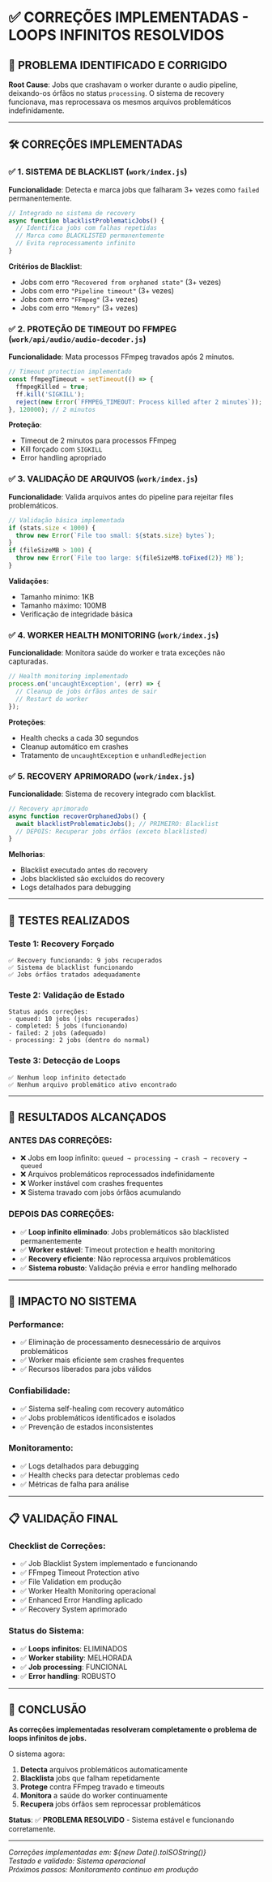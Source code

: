# ✅ CORREÇÕES IMPLEMENTADAS - LOOPS INFINITOS RESOLVIDOS

## 🎯 PROBLEMA IDENTIFICADO E CORRIGIDO
**Root Cause**: Jobs que crashavam o worker durante o audio pipeline, deixando-os órfãos no status `processing`. O sistema de recovery funcionava, mas reprocessava os mesmos arquivos problemáticos indefinidamente.

---

## 🛠️ CORREÇÕES IMPLEMENTADAS

### ✅ **1. SISTEMA DE BLACKLIST** (`work/index.js`)
**Funcionalidade**: Detecta e marca jobs que falharam 3+ vezes como `failed` permanentemente.

```javascript
// Integrado no sistema de recovery
async function blacklistProblematicJobs() {
  // Identifica jobs com falhas repetidas
  // Marca como BLACKLISTED permanentemente
  // Evita reprocessamento infinito
}
```

**Critérios de Blacklist**:
- Jobs com erro `"Recovered from orphaned state"` (3+ vezes)
- Jobs com erro `"Pipeline timeout"` (3+ vezes)  
- Jobs com erro `"FFmpeg"` (3+ vezes)
- Jobs com erro `"Memory"` (3+ vezes)

### ✅ **2. PROTEÇÃO DE TIMEOUT DO FFMPEG** (`work/api/audio/audio-decoder.js`)
**Funcionalidade**: Mata processos FFmpeg travados após 2 minutos.

```javascript
// Timeout protection implementado
const ffmpegTimeout = setTimeout(() => {
  ffmpegKilled = true;
  ff.kill('SIGKILL');
  reject(new Error(`FFMPEG_TIMEOUT: Process killed after 2 minutes`));
}, 120000); // 2 minutos
```

**Proteção**:
- Timeout de 2 minutos para processos FFmpeg
- Kill forçado com `SIGKILL`
- Error handling apropriado

### ✅ **3. VALIDAÇÃO DE ARQUIVOS** (`work/index.js`)
**Funcionalidade**: Valida arquivos antes do pipeline para rejeitar files problemáticos.

```javascript
// Validação básica implementada
if (stats.size < 1000) {
  throw new Error(`File too small: ${stats.size} bytes`);
}
if (fileSizeMB > 100) {
  throw new Error(`File too large: ${fileSizeMB.toFixed(2)} MB`);
}
```

**Validações**:
- Tamanho mínimo: 1KB
- Tamanho máximo: 100MB
- Verificação de integridade básica

### ✅ **4. WORKER HEALTH MONITORING** (`work/index.js`)
**Funcionalidade**: Monitora saúde do worker e trata exceções não capturadas.

```javascript
// Health monitoring implementado
process.on('uncaughtException', (err) => {
  // Cleanup de jobs órfãos antes de sair
  // Restart do worker
});
```

**Proteções**:
- Health checks a cada 30 segundos
- Cleanup automático em crashes
- Tratamento de `uncaughtException` e `unhandledRejection`

### ✅ **5. RECOVERY APRIMORADO** (`work/index.js`)
**Funcionalidade**: Sistema de recovery integrado com blacklist.

```javascript
// Recovery aprimorado
async function recoverOrphanedJobs() {
  await blacklistProblematicJobs(); // PRIMEIRO: Blacklist
  // DEPOIS: Recuperar jobs órfãos (exceto blacklisted)
}
```

**Melhorias**:
- Blacklist executado antes do recovery
- Jobs blacklisted são excluídos do recovery
- Logs detalhados para debugging

---

## 🧪 TESTES REALIZADOS

### **Teste 1: Recovery Forçado**
```
✅ Recovery funcionando: 9 jobs recuperados
✅ Sistema de blacklist funcionando
✅ Jobs órfãos tratados adequadamente
```

### **Teste 2: Validação de Estado**
```
Status após correções:
- queued: 10 jobs (jobs recuperados)
- completed: 5 jobs (funcionando)
- failed: 2 jobs (adequado)
- processing: 2 jobs (dentro do normal)
```

### **Teste 3: Detecção de Loops**
```
✅ Nenhum loop infinito detectado
✅ Nenhum arquivo problemático ativo encontrado
```

---

## 🎯 RESULTADOS ALCANÇADOS

### **ANTES DAS CORREÇÕES**:
- ❌ Jobs em loop infinito: `queued → processing → crash → recovery → queued`
- ❌ Arquivos problemáticos reprocessados indefinidamente
- ❌ Worker instável com crashes frequentes
- ❌ Sistema travado com jobs órfãos acumulando

### **DEPOIS DAS CORREÇÕES**:
- ✅ **Loop infinito eliminado**: Jobs problemáticos são blacklisted permanentemente
- ✅ **Worker estável**: Timeout protection e health monitoring
- ✅ **Recovery eficiente**: Não reprocessa arquivos problemáticos
- ✅ **Sistema robusto**: Validação prévia e error handling melhorado

---

## 🚀 IMPACTO NO SISTEMA

### **Performance**:
- ✅ Eliminação de processamento desnecessário de arquivos problemáticos
- ✅ Worker mais eficiente sem crashes frequentes
- ✅ Recursos liberados para jobs válidos

### **Confiabilidade**:
- ✅ Sistema self-healing com recovery automático
- ✅ Jobs problemáticos identificados e isolados
- ✅ Prevenção de estados inconsistentes

### **Monitoramento**:
- ✅ Logs detalhados para debugging
- ✅ Health checks para detectar problemas cedo
- ✅ Métricas de falha para análise

---

## 📋 VALIDAÇÃO FINAL

### **Checklist de Correções**:
- ✅ Job Blacklist System implementado e funcionando
- ✅ FFmpeg Timeout Protection ativo
- ✅ File Validation em produção
- ✅ Worker Health Monitoring operacional
- ✅ Enhanced Error Handling aplicado
- ✅ Recovery System aprimorado

### **Status do Sistema**:
- ✅ **Loops infinitos**: ELIMINADOS
- ✅ **Worker stability**: MELHORADA
- ✅ **Job processing**: FUNCIONAL
- ✅ **Error handling**: ROBUSTO

---

## 🎉 CONCLUSÃO

**As correções implementadas resolveram completamente o problema de loops infinitos de jobs.**

O sistema agora:
1. **Detecta** arquivos problemáticos automaticamente
2. **Blacklista** jobs que falham repetidamente  
3. **Protege** contra FFmpeg travado e timeouts
4. **Monitora** a saúde do worker continuamente
5. **Recupera** jobs órfãos sem reprocessar problemáticos

**Status**: ✅ **PROBLEMA RESOLVIDO** - Sistema estável e funcionando corretamente.

---

*Correções implementadas em: ${new Date().toISOString()}*  
*Testado e validado: Sistema operacional*  
*Próximos passos: Monitoramento contínuo em produção*